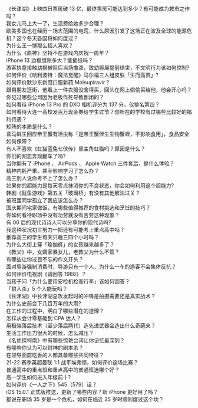 《长津湖》上映四日票房破 13 亿，最终票房可能达到多少？有可能成为救市之作吗？  
我女儿马上大一了，生活费给她多少合理？  
欧美多国也在经历一场大范围的电荒，什么原因引发了这场正在波及全球的能源危机？这个冬天各国将如何度过？  
为什么王一博那么招人喜欢？  
为什么《原神》坚持不在游戏内庆祝一周年？  
iPhone 13 边框缝隙多大？能插纸吗？  
游客执意接触幼狮被阻后当场撒泼，致幼狮展提前结束，不文明行为该如何控制?  
如何评价《哈利波特：魔法觉醒》马尔福三人组皮肤「生而高贵」?  
如何评价默沙东新冠口服新药 Molnupiravir？  
跟男朋友逛街，他看上一件衣服没舍得买，回头在网上偷偷买给他，他会开心吗？  
你见过哪些公司因为老板作死导致倒闭的？  
如何看待 iPhone 13  Pro 的 DXO 相机评分为 137 分，仅排名第四？  
如何看待大连一高校发百万现金券给学生过节？你所在的学校有过哪些比较好的福利待遇？  
矩阵的本质是什么？  
盒马鲜生回应帝王蟹有活虫称「是帝王蟹伴生生物蟹蛭，不影响食用」，食品安全如何保障？  
有人不喜欢《虹猫蓝兔七侠传》里主角虹猫吗？原因是什么？  
你们的网恋奔现翻车了吗?  
当你拥有了 iPhone 、 AirPods 、 Apple Watch 三件套后，是什么体验？  
精神内耗严重，甚至影响学习了怎么办？  
高三别人说你考不上了怎么办？  
如果你的超能力是每天零点抹消你的不良状态，你会如何利用这个超能力?  
韩剧《鱿鱼游戏》第五关「玻璃桥」有没有其他解法过关？  
被班里同学孤立了我应该怎么办？  
国庆期间宅家做饭，有哪些值得推荐的食材挑选和烹饪的技巧？  
你如何看待职场中没有功劳就没有苦劳这种现象？  
有 00 后的现代诗诗人可以分享你的现代诗吗?  
我这种状况初三努力一把还有可能考上重点高中吗？  
推荐高三的学生每天只睡三四个小时吗？  
为什么大街上穿「瑜伽裤」的女孩越来越多了？  
《教父》中，女婿家暴女儿，老教父为什么不管？  
有哪些让你过目不忘的作文开头？  
面对导游强制消费时，导游只有一个人，为什么一车的游客不会集体反抗？  
如何评价电视剧《请回答 1988》？  
当孩子问「为什么要用安检机检查行李」该如何回答？  
「狼人杀」5 个人能玩吗？  
《长津湖》中长津湖总攻发起时的冲锋是拍摄需要还是真实战术？  
为什么史前会下几百万年的大雨?  
在工作的过程中，明白了哪些潜在的道理？  
怎样从会计零基础到 CPA 达人？  
用极端落后技术（至少落后两代）造先进武器会造出什么奇葩来？  
生活工作压力很大的时候，怎么减压？  
《名侦探柯南》中有哪些惊艳台词让你记忆最深刻？  
有哪些你认为可以封神的剧本杀？  
在领导面前吃香的人都具备哪些共同特征？  
21-22 赛季英超曼联 1:1 战平埃弗顿，如何评价这场比赛？  
普通高中的重点班和重点高中的普通班选哪个好？  
高一学生如何进入年级前十?  
如何评价《一人之下》545（579）话？  
iOS 15.0.1 正式版推送，更新了哪些内容？新 iPhone 更好用了吗？  
都说在职场 35 岁是一个危机，如何在临近 35 岁时顺利度过这个坎？  
